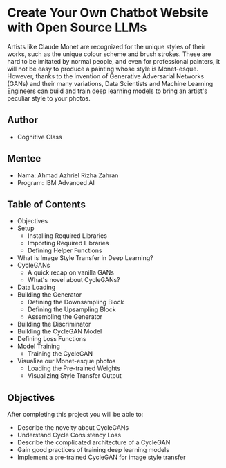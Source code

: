 # Create Your Own Chatbot Website with Open Source LLMs

Artists like Claude Monet are recognized for the unique styles of their works, such as the unique colour scheme and brush strokes. These are hard to be imitated by normal people, and even for professional painters, it will not be easy to produce a painting whose style is Monet-esque. However, thanks to the invention of Generative Adversarial Networks (GANs) and their many variations, Data Scientists and Machine Learning Engineers can build and train deep learning models to bring an artist's peculiar style to your photos.

## Author
- Cognitive Class

## Mentee
- Nama: Ahmad Azhriel Rizha Zahran
- Program: IBM Advanced AI

## Table of Contents
- Objectives
- Setup
  - Installing Required Libraries
  - Importing Required Libraries
  - Defining Helper Functions
- What is Image Style Transfer in Deep Learning?
- CycleGANs
  - A quick recap on vanilla GANs
  - What's novel about CycleGANs?
- Data Loading
- Building the Generator
  - Defining the Downsampling Block
  - Defining the Upsampling Block
  - Assembling the Generator
- Building the Discriminator
- Building the CycleGAN Model
- Defining Loss Functions
- Model Training
  - Training the CycleGAN
- Visualize our Monet-esque photos
  - Loading the Pre-trained Weights
  - Visualizing Style Transfer Output

## Objectives
After completing this project you will be able to:

- Describe the novelty about CycleGANs
- Understand Cycle Consistency Loss
- Describe the complicated architecture of a CycleGAN
- Gain good practices of training deep learning models
- Implement a pre-trained CycleGAN for image style transfer
